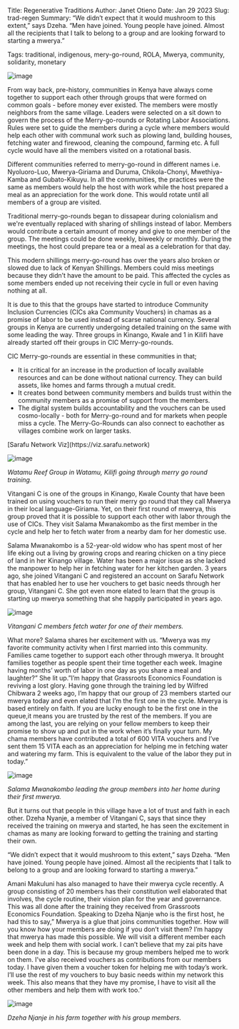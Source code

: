 Title: Regenerative Traditions
Author: Janet Otieno
Date: Jan 29 2023
Slug: trad-regen
Summary: “We didn’t expect that it would mushroom to this extent,” says Dzeha. “Men have joined. Young people have joined. Almost all the recipients that I talk to belong to a group and are looking forward to starting a mwerya.”

Tags: traditional, indigenous, mery-go-round, ROLA, Mwerya, community, solidarity, monetary

![image](images/blog/trad-regen1.webp)

From way back, pre-history, communities in Kenya have always come together to support each other through groups that were formed on common goals - before money ever existed. The members were mostly neighbors from the same village. Leaders were selected on a sit down to govern the process of the Merry-go-rounds or Rotating Labor Associations. Rules were set to guide the members during a cycle where members would help each other with communal work such as plowing land, building houses, fetching water and firewood, cleaning the compound, farming etc. A full cycle would have all the members visited on a rotational basis. 

Different communities referred to merry-go-round in different names i.e. Nyoluoro-Luo, Mwerya-Giriama and Duruma, Chikola-Chonyi, Mwethiya-Kamba and Gubato-Kikuyu. In all the communities, the practices were the same as members would help the host with work while the host prepared a meal as an appreciation for the work done. This would rotate until all members of a group are visited. 

Traditional merry-go-rounds began to dissapear during colonialism and we're eventually replaced with sharing of shllings instead of labor. Members would contribute a certain amount of money and give to one member of the group. The meetings could be done weekly, biweekly or monthly. During the meetings, the host could prepare tea or a meal as a celebration for that day. 

This modern shillings merry-go-round has over the years also broken or slowed due to lack of Kenyan Shillings. Members could miss meetings because they didn’t have the amount to be paid. This affected the cycles as some members ended up not receiving their cycle in full or even having nothing at all. 

It is due to this that the groups have started to introduce Community Inclusion Currencies (CICs aka Community Vouchers) in chamas as a promise of labor to be used instead of scarse national currency. Several groups in Kenya are currently undergoing detailed training on the same with some leading the way. Three groups in Kinango, Kwale and 1 in Kilifi have already started off their groups in CIC Merry-go-rounds.

CIC Merry-go-rounds are essential in these communities in that;

<ul>
<li> It is critical for an increase in the production of locally available resources and can be done without national currency. They can build assets, like homes and farms through a mutual credit.
<li> It creates bond between community members and builds trust within the community members as a promise of support from the members.
<li> The digital system  builds accountability and the vouchers can be used cosmo-locally - both for Merry-go-round and for markets when people miss a cycle. The Merry-Go-Rounds can also connect to eachother as villages combine work on larger tasks.
</ul>
[Sarafu Network Viz](https://viz.sarafu.network)

![image](images/blog/trad-regen2.webp)


*Watamu Reef Group in Watamu, Kilifi going through merry go round training.*

Vitangani C is one of the groups in Kinango, Kwale County that have been trained on using vouchers to run their merry go round that they call Mwerya in their local language-Giriama. Yet, on their first round of mwerya, this group proved that it is possible to support each other with labor through the use of CICs. They visit Salama Mwanakombo as the first member in the cycle and help her to fetch water from a nearby dam for her domestic use.

Salama Mwanakombo is a 52-year-old widow who has spent most of her life eking out a living by growing crops and rearing chicken on a tiny piece of land in her Kinango village. Water has been a major issue as she lacked the manpower to help her in fetching water for her kitchen garden. 3 years ago, she joined Vitangani C and registered an account on Sarafu Network that has enabled her to use her vouchers to get basic needs through her group, Vitangani C. She got even more elated to learn that the group is starting up  mwerya something that she happily participated in years ago.

![image](images/blog/trad-regen3.webp)

*Vitangani C members fetch water for one of their members.*

What more? Salama shares her excitement with us. “Mwerya was my favorite community activity when I first married into this community. Families came together to support each other through mwerya. It brought families together as people spent their time together each week. Imagine having months’ worth of labor in one day as you share a meal and laughter?” She lit up.”I’m happy that Grassroots Economics Foundation is reviving a lost glory. Having gone through the training led by Wilfred Chibwara 2 weeks ago, I’m happy that our group of 23 members started our mwerya today and even elated that I’m the first one in the cycle. Mwerya is based entirely on faith. If you are lucky enough to be the first one in the queue,it means you are trusted by the rest of the members. If you are among the last, you are relying on your fellow members to keep their promise to show up and put in the work when it’s finally your turn. My chama members have contributed a total of 600 VITA vouchers and I’ve sent them 15 VITA each as an appreciation for helping me in fetching water and watering my farm. This is equivalent to the value of the labor they put in today.”


![image](images/blog/trad-regen4.webp)

*Salama Mwanakombo leading the group members into her home during their first mwerya.*

But it turns out that people in this village have a lot of trust and faith in each other. Dzeha Nyanje, a member of Vitangani C, says that since they received the training on mwerya and started, he has seen the excitement in chamas as many are looking forward to getting the training and starting their own.

“We didn’t expect that it would mushroom to this extent,” says Dzeha. “Men have joined. Young people have joined. Almost all the recipients that I talk to belong to a group and are looking forward to starting a mwerya.”

Amani Makuluni has also managed to have their mwerya cycle recently. A group consisting of 20 members has their constitution well elaborated that involves, the cycle routine, their vision plan for the year and governance. This was all done after the training they received from Grassroots Economics Foundation. Speaking to Dzeha Njanje who is the first host, he had this to say,” Mwerya is a glue that joins communities together. How will you know how your members are doing if you don’t visit them? I’m happy that mwerya has made this possible. We will visit a different member each week and help them with social work. I can’t believe that my zai pits have been done in a day. This is because my group members helped me to work on them. I’ve also received vouchers as contributions from our members today. I have given them a voucher token for helping me with today’s work. I’ll use the rest of my vouchers to buy basic needs within my network this week. This also means that they have my promise, I have to visit all the other members and help them with work too.”

![image](images/blog/trad-regen5.webp)

*Dzeha Njanje in his farm together with his group members.*
